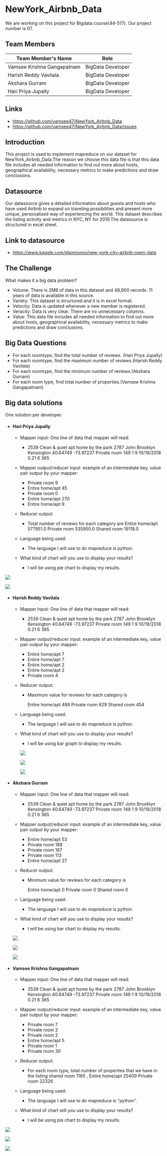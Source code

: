 # NewYork_Airbnb_Data

We are working on this project for Bigdata course(44-517). Our project number is 07. 

## Team Members

|Team Member's Name  | Role |
| -------------     | ------------- |
| Vamsee Krishna Gangapatnam     | BigData Developer |
| Harish Reddy Vavilala     | BigData Developer  |
| Akshara Gurram    | BigData Developer  |
| Hari Priya Jupally   | BigData Developer  |

## Links

- https://github.com/vamsee47/NewYork_Airbnb_Data
- https://github.com/vamsee47/NewYork_Airbnb_Data/issues

## Introduction

This project is used to implement mapreduce on our dataset for NewYork_Airbnb_Data.The reason we choose this data file is that this data file includes all needed information to find out more about hosts, geographical availability, necessary metrics to make predictions and draw conclusions.

## Datasource

Our datasource gives a detailed information about guests and hosts who have used Airbnb to expand on traveling possibilities and present more unique, personalized way of experiencing the world. This dataset describes the listing activity and metrics in NYC, NY for 2019.The datasource is structured in excel sheet. 

## Link to datasource

- https://www.kaggle.com/dgomonov/new-york-city-airbnb-open-data


## The Challenge

What makes it a big data problem? 

- Volume: There is 2MB of data in this dataset and 48,900 records. 11 years of data is available in this source.
- Variety: This dataset is structured and it is in excel format.
- Velocity: Data is updated whenever a new member is registered.  
- Veracity: Data is very clear. There are no unnecessary columns.
- Value: This data file includes all needed information to find out more about hosts, geographical availability, necessary metrics to make predictions and draw conclusions.

## Big Data Questions

- For each roomtype, find the total number of reviews. (Hari Priya Jupally)
- For each roomtype, find the maximum number of reviews.(Harish Reddy Vavilala)
- For each roomtype, find the minimum number of reviews.(Akshara Gurram)
- For each room type, find total number of properties.(Vamsee Krishna Gangapatnam)

## Big data solutions

One solution per developer.

- #### Hari Priya Jupally

  * Mapper input: One line of data that mapper will read:

    * 2539	Clean & quiet apt home by the park	2787	John	Brooklyn	Kensington	40.64749	-73.97237	Private room	149	1	9	10/19/2018	0.21	6	365

  * Mapper output/reducer input: example of an intermediate key, value pair output by your mapper:

    * Private room	9
    * Entire home/apt	45
    * Private room	0
    * Entire home/apt	270
    * Entire home/apt	9

  * Reducer output:

    * Total number of reviews for each category are
        Entire home/apt 577951.0 
        Private room 535950.0
        Shared room 19118.0

  * Language being used:

     * The language I will use to do mapreduce is python.

  * What kind of chart will you use to display your results? 

    * I will be using pie chart to display my results.  

![](https://github.com/vamsee47/NewYork_Airbnb_Data/blob/master/images_folder/Sum_piechart.png)

![](https://github.com/vamsee47/NewYork_Airbnb_Data/blob/master/images_folder/Sum_mapreduce.png)
   
- #### Harish Reddy Vavilala

  * Mapper input: One line of data that mapper will read:

    * 2539	Clean & quiet apt home by the park	2787	John	Brooklyn	Kensington	40.64749	-73.97237	Private room	149	1	9	10/19/2018	0.21	6	365
 
  * Mapper output/reducer input: example of an intermediate key, value pair output by your mapper:

    * Entire home/apt	7
    * Entire home/apt	7
    * Entire home/apt	2
    * Entire home/apt	2
    * Private room	4


  * Reducer output:

      * Maximum value for reviews for each category is
          
        Entire home/apt 488
        Private room 629
        Shared room 454

  * Language being used:

      * The language I will use to do mapreduce is python.

  * What kind of chart will you use to display your results? 

      * I will be using bar graph to display my results.  

     ![](https://github.com/vamsee47/NewYork_Airbnb_Data/blob/master/images_folder/maxreviews_graph.png)

     ![](https://github.com/vamsee47/NewYork_Airbnb_Data/blob/master/images_folder/maxmappercount.png)

     ![](https://github.com/vamsee47/NewYork_Airbnb_Data/blob/master/images_folder/maxreducer.png)

- #### Akshara Gurram
  * Mapper input: One line of data that mapper will read:

    * 2539	Clean & quiet apt home by the park	2787	John	Brooklyn	Kensington	40.64749	-73.97237	Private room	149	1	9	10/19/2018	0.21	6	365

  * Mapper output/reducer input: example of an intermediate key, value pair output by your mapper:

    * Entire home/apt	53
    * Private room	188
    * Private room	167
    * Private room	113
    * Entire home/apt	27


  * Reducer output:

      * Minimum value for reviews for each category is
          
        Entire home/apt 0 
        Private room 0
        Shared room 0

  * Language being used:

    * The language I will use to do mapreduce is python.

  * What kind of chart will you use to display your results? 

    * I will be using bar chart to display my results.  
  
   ![](https://github.com/vamsee47/NewYork_Airbnb_Data/blob/master/images_folder/min_reviews_grasph.png)

   ![](https://github.com/vamsee47/NewYork_Airbnb_Data/blob/master/images_folder/Min_reviews_mapper.png)
   
   ![](https://github.com/vamsee47/NewYork_Airbnb_Data/blob/master/images_folder/Min_reviews_reducer.png)



- #### Vamsee Krishna Gangapatnam
  * Mapper input: One line of data that mapper will read:

    * 2539	Clean & quiet apt home by the park	2787	John	Brooklyn	Kensington	40.64749	-73.97237	Private room	149	1	9	10/19/2018	0.21	6	365

  * Mapper output/reducer input: example of an intermediate key, value pair output by your mapper:

    * Private room	7
    * Private room	2
    * Private room	2
    * Entire home/apt	5
    * Private room	1
    * Private room	30


  * Reducer output:

    * For each room type,  total number of properties that we have in the listing shared room  1160 , Entire home/apt	25409 Private room	22326

  * Language being used:

    * The language I will use to do mapreduce is "python".

  * What kind of chart will you use to display your results? 

    * I will be using pie chart to display my results.
    
 ![](https://github.com/vamsee47/NewYork_Airbnb_Data/blob/master/images_folder/Numberof%20properties.JPG)
 
 ![](https://github.com/vamsee47/NewYork_Airbnb_Data/blob/master/images_folder/mapperoutputscreenshot_Count%20the%20reviews.JPG)
 
 ![](https://github.com/vamsee47/NewYork_Airbnb_Data/blob/master/images_folder/reducer_countteh%20number%20of%20reviews.JPG)
   

